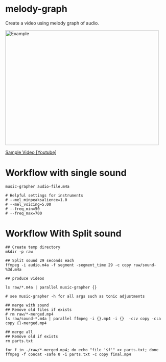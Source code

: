 # melody-graph
Create a video using melody graph of audio.

<a href="http://www.youtube.com/watch?feature=player_embedded&v=56Ja6zFgL-Y&t=2857
" target="_blank"><img src="http://img.youtube.com/vi/56Ja6zFgL-Y/0.jpg" 
alt="Example" width="480" height="360" border="0" /></a>

<a href="http://www.youtube.com/watch?feature=player_embedded&v=56Ja6zFgL-Y&t=2857
" target="_blank"> Sample Video [Youtube] </a>

# Workflow with single sound
    music-grapher audio-file.m4a
    
    # Helpful settings for instruments
    # --mel_minpeaksalience=1.0 
    # --mel_voicing=5.00  
    # --freq_min=50 
    # --freq_max=700

# Workflow With Split sound
    ## Create temp directory
    mkdir -p raw
    
    ## Split sound 29 seconds each
    ffmpeg -i audio.m4a -f segment -segment_time 29 -c copy raw/sound-%3d.m4a
    
    ## produce videos
    
    ls raw/*.m4a | parallel music-grapher {}
    
    # see music-grapher -h for all args such as tonic adjustments
    
    ## merge with sound
    ## Remove old files if exists
    # rm raw/*-merged.mp4
    ls raw/sound-*.m4a | parallel ffmpeg -i {}.mp4 -i {}  -c:v copy -c:a copy {}-merged.mp4
    
    ## merge all
    ## Remove old if exists
    rm parts.txt    
    
    for f in ./raw/*-merged.mp4; do echo "file '$f'" >> parts.txt; done
    ffmpeg -f concat -safe 0 -i parts.txt -c copy final.mp4

